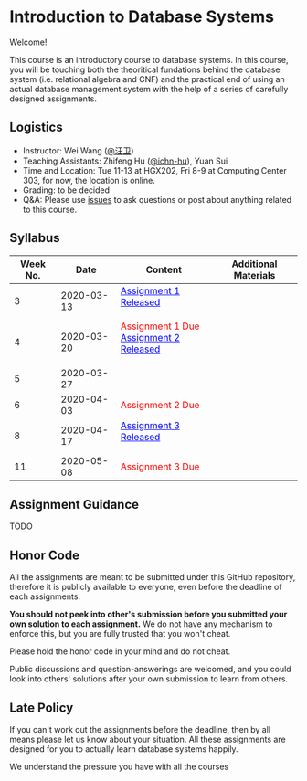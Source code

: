 
# Introduction to Database Systems

Welcome!

This course is an introductory course to database systems. In this course, you will be touching both the theoritical fundations behind the database system (i.e. relational algebra and CNF) and the practical end of using an actual database management system with the help of a series of carefully designed assignments.

## Logistics

* Instructor: Wei Wang (<a href='http://www.cs.fudan.edu.cn/en/?page_id=2439'>@汪卫</a>)
* Teaching Assistants: Zhifeng Hu (<a href='https://github.com/ichn-hu'>@ichn-hu</a>), Yuan Sui
* Time and Location: Tue 11-13 at HGX202, Fri 8-9 at Computing Center 303, for now, the location is online.
* Grading: to be decided
* Q&A: Please use [issues]() to ask questions or post about anything related to this course.

## Syllabus

|Week No.|Date|Content|Additional Materials|
|--------|----|-------|-------------------|
|3|2020-03-13|<a href="https://zfhu.ac.cn/IDBS-Spring20-Fudan/assignment1/readme/" style="color: blue; text-decoration: underline ">Assignment 1 Released</p>||
|4|2020-03-20|<a style="color: red">Assignment 1 Due</a> </br> <a href="https://zfhu.ac.cn/IDBS-Spring20-Fudan/assignment2/readme/" style="color: blue; text-decoration: underline ">Assignment 2 Released</p>||
|5|2020-03-27|||
|6|2020-04-03|<a style="color: red">Assignment 2 Due</a>||
|8|2020-04-17|<a href="https://zfhu.ac.cn/IDBS-Spring20-Fudan/assignment3/readme/" style="color: blue; text-decoration: underline ">Assignment 3 Released</p>||
|11|2020-05-08|<a style="color: red">Assignment 3 Due</a>||


## Assignment Guidance

TODO

## Honor Code

All the assignments are meant to be submitted under this GitHub repository, therefore it is publicly available to everyone, even before the deadline of each assignments.

**You should not peek into other's submission before you submitted your own solution to each assignment.** We do not have any mechanism to enforce this, but you are fully trusted that you won't cheat.

Please hold the honor code in your mind and do not cheat.

Public discussions and question-answerings are welcomed, and you could look into others' solutions after your own submission to learn from others.

## Late Policy

If you can't work out the assignments before the deadline, then by all means please let us know about your situation. All these assignments are designed for you to actually learn database systems happily.

We understand the pressure you have with all the courses
